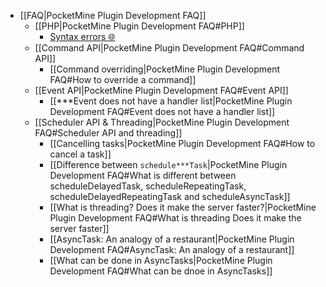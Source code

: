 * [[FAQ|PocketMine Plugin Development FAQ]]
  * [[PHP|PocketMine Plugin Development FAQ#PHP]]
    * [Syntax errors 🌐](http://stackoverflow.com/q/18050071/3990767)
  * [[Command API|PocketMine Plugin Development FAQ#Command API]]
    * [[Command overriding|PocketMine Plugin Development FAQ#How to override a command]]
  * [[Event API|PocketMine Plugin Development FAQ#Event API]]
    * [[\*\*\*Event does not have a handler list|PocketMine Plugin Development FAQ#Event does not have a handler list]]
  * [[Scheduler API & Threading|PocketMine Plugin Development FAQ#Scheduler API and threading]]
    * [[Cancelling tasks|PocketMine Plugin Development FAQ#How to cancel a task]]
    * [[Difference between `schedule***Task`|PocketMine Plugin Development FAQ#What is different between scheduleDelayedTask, scheduleRepeatingTask, scheduleDelayedRepeatingTask and scheduleAsyncTask]]
    * [[What is threading? Does it make the server faster?|PocketMine Plugin Development FAQ#What is threading Does it make the server faster]]
    * [[AsyncTask: An analogy of a restaurant|PocketMine Plugin Development FAQ#AsyncTask: An analogy of a restaurant]]
    * [[What can be done in AsyncTasks|PocketMine Plugin Development FAQ#What can be dnoe in AsyncTasks]]